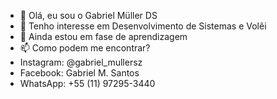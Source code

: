 - 👋 Olá, eu sou o Gabriel Müller DS
- 👀 Tenho interesse em Desenvolvimento de Sistemas e Volêi
- 🌱 Ainda estou em fase de aprendizagem
- 📫 Como podem me encontrar?
- Instagram: @gabriel_mullersz
- Facebook: Gabriel M. Santos
- WhatsApp: +55 (11) 97295-3440
